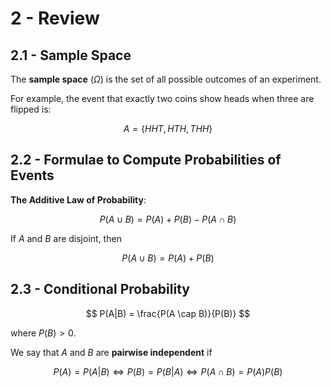# 2 - Review

## 2.1 - Sample Space

The **sample space** ($\Omega$) is the set of all possible outcomes of an experiment.

For example, the event that exactly two coins show heads when three are flipped is:

$$ A = \{ HHT, HTH, THH \} $$

## 2.2 - Formulae to Compute Probabilities of Events

**The Additive Law of Probability**: 

$$ P(A \cup B) = P(A) + P(B) - P(A \cap B) $$

If $A$ and $B$ are disjoint, then

$$ P(A \cup B) = P(A) + P(B) $$

## 2.3 - Conditional Probability

$$ P(A|B) = \frac{P(A \cap B)}{P(B)} $$

where $P(B) > 0$.

We say that $A$ and $B$ are **pairwise independent** if

$$ P(A) = P(A|B) \Longleftrightarrow P(B) = P(B|A) \Longleftrightarrow P(A \cap B) = P(A)P(B) $$
